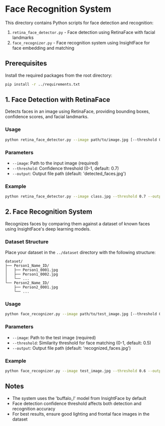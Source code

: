 # Face Recognition System

This directory contains Python scripts for face detection and recognition:
1. `retina_face_detector.py` - Face detection using RetinaFace with facial landmarks
2. `face_recognizer.py` - Face recognition system using InsightFace for face embedding and matching

## Prerequisites

Install the required packages from the root directory:
```bash
pip install -r ../requirements.txt
```

## 1. Face Detection with RetinaFace

Detects faces in an image using RetinaFace, providing bounding boxes, confidence scores, and facial landmarks.

### Usage
```bash
python retina_face_detector.py --image path/to/image.jpg [--threshold 0.7] [--output output.jpg]
```

### Parameters
- `--image`: Path to the input image (required)
- `--threshold`: Confidence threshold (0-1, default: 0.7)
- `--output`: Output file path (default: 'detected_faces.jpg')

### Example
```bash
python retina_face_detector.py --image class.jpg --threshold 0.7 --output detected_faces.jpg
```

## 2. Face Recognition System

Recognizes faces by comparing them against a dataset of known faces using InsightFace's deep learning models.

### Dataset Structure
Place your dataset in the `../dataset` directory with the following structure:
```
dataset/
├── Person1_Name_ID/
│   ├── Person1_0001.jpg
│   ├── Person1_0002.jpg
│   └── ...
└── Person2_Name_ID/
    ├── Person2_0001.jpg
    └── ...
```

### Usage
```bash
python face_recognizer.py --image path/to/test_image.jpg [--threshold 0.5] [--output output.jpg]
```

### Parameters
- `--image`: Path to the test image (required)
- `--threshold`: Similarity threshold for face matching (0-1, default: 0.5)
- `--output`: Output file path (default: 'recognized_faces.jpg')

### Example
```bash
python face_recognizer.py --image test_image.jpg --threshold 0.6 --output recognized.jpg
```

## Notes
- The system uses the 'buffalo_l' model from InsightFace by default
- Face detection confidence threshold affects both detection and recognition accuracy
- For best results, ensure good lighting and frontal face images in the dataset
